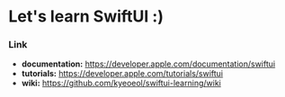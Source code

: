 # Let's learn SwiftUI :)

### Link
- **documentation:** https://developer.apple.com/documentation/swiftui
- **tutorials:** https://developer.apple.com/tutorials/swiftui
- **wiki:** https://github.com/kyeoeol/swiftui-learning/wiki
